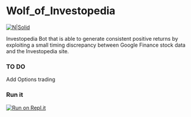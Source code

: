 # Wolf_of_Investopedia

[![N|Solid](static/bg.png)](https://www.investopedia.com/)

Investopedia Bot that is able to generate consistent positive returns by exploiting a small timing discrepancy between Google Finance stock data and the Investopedia site.

### TO DO


Add Options trading

### Run it

[![Run on Repl.it](https://repl.it/badge/github/theriley106/Wolf_of_Investopedia)](https://repl.it/github/theriley106/Wolf_of_Investopedia)